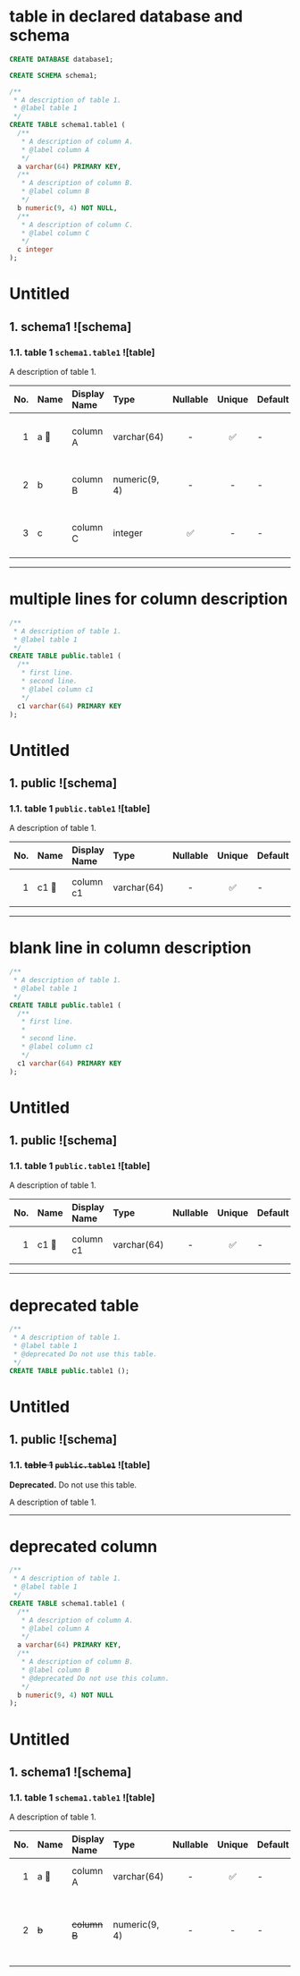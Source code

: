 # table in declared database and schema

```sql
CREATE DATABASE database1;

CREATE SCHEMA schema1;

/**
 * A description of table 1.
 * @label table 1
 */
CREATE TABLE schema1.table1 (
  /**
   * A description of column A.
   * @label column A
   */
  a varchar(64) PRIMARY KEY,
  /**
   * A description of column B.
   * @label column B
   */
  b numeric(9, 4) NOT NULL,
  /**
   * A description of column C.
   * @label column C
   */
  c integer
);
```

# Untitled

## 1. schema1 ![schema]

### 1.1. table 1 `schema1.table1` ![table]

A description of table 1.

| No. | Name | Display Name | Type | Nullable | Unique | Default | Description |
| --: | :-- | :-- | :-- | :-: | :-: | :-- | :-- |
| 1 | a &#x1F511; | column A | varchar(64) | - | &#x2705; | - | A description of column A. |
| 2 | b | column B | numeric(9, 4) | - | - | - | A description of column B. |
| 3 | c | column C | integer | &#x2705; | - | - | A description of column C. |

---

# multiple lines for column description

```sql
/**
 * A description of table 1.
 * @label table 1
 */
CREATE TABLE public.table1 (
  /**
   * first line.
   * second line.
   * @label column c1
   */
  c1 varchar(64) PRIMARY KEY
);
```

# Untitled

## 1. public ![schema]

### 1.1. table 1 `public.table1` ![table]

A description of table 1.

| No. | Name | Display Name | Type | Nullable | Unique | Default | Description |
| --: | :-- | :-- | :-- | :-: | :-: | :-- | :-- |
| 1 | c1 &#x1F511; | column c1 | varchar(64) | - | &#x2705; | - | first line. second line. |

---

# blank line in column description

```sql
/**
 * A description of table 1.
 * @label table 1
 */
CREATE TABLE public.table1 (
  /**
   * first line.
   *
   * second line.
   * @label column c1
   */
  c1 varchar(64) PRIMARY KEY
);
```

# Untitled

## 1. public ![schema]

### 1.1. table 1 `public.table1` ![table]

A description of table 1.

| No. | Name | Display Name | Type | Nullable | Unique | Default | Description |
| --: | :-- | :-- | :-- | :-: | :-: | :-- | :-- |
| 1 | c1 &#x1F511; | column c1 | varchar(64) | - | &#x2705; | - | first line. second line. |

---

# deprecated table

```sql
/**
 * A description of table 1.
 * @label table 1
 * @deprecated Do not use this table.
 */
CREATE TABLE public.table1 ();
```

# Untitled

## 1. public ![schema]

### 1.1. ~~table 1~~ ~~`public.table1`~~ ![table]

**Deprecated.** Do not use this table.

A description of table 1.

---

# deprecated column

```sql
/**
 * A description of table 1.
 * @label table 1
 */
CREATE TABLE schema1.table1 (
  /**
   * A description of column A.
   * @label column A
   */
  a varchar(64) PRIMARY KEY,
  /**
   * A description of column B.
   * @label column B
   * @deprecated Do not use this column.
   */
  b numeric(9, 4) NOT NULL
);
```

# Untitled

## 1. schema1 ![schema]

### 1.1. table 1 `schema1.table1` ![table]

A description of table 1.

| No. | Name | Display Name | Type | Nullable | Unique | Default | Description |
| --: | :-- | :-- | :-- | :-: | :-: | :-- | :-- |
| 1 | a &#x1F511; | column A | varchar(64) | - | &#x2705; | - | A description of column A. |
| 2 | ~~b~~ | ~~column B~~ | numeric(9, 4) | - | - | - | **Deprecated.** Do not use this column.<br>A description of column B. |
